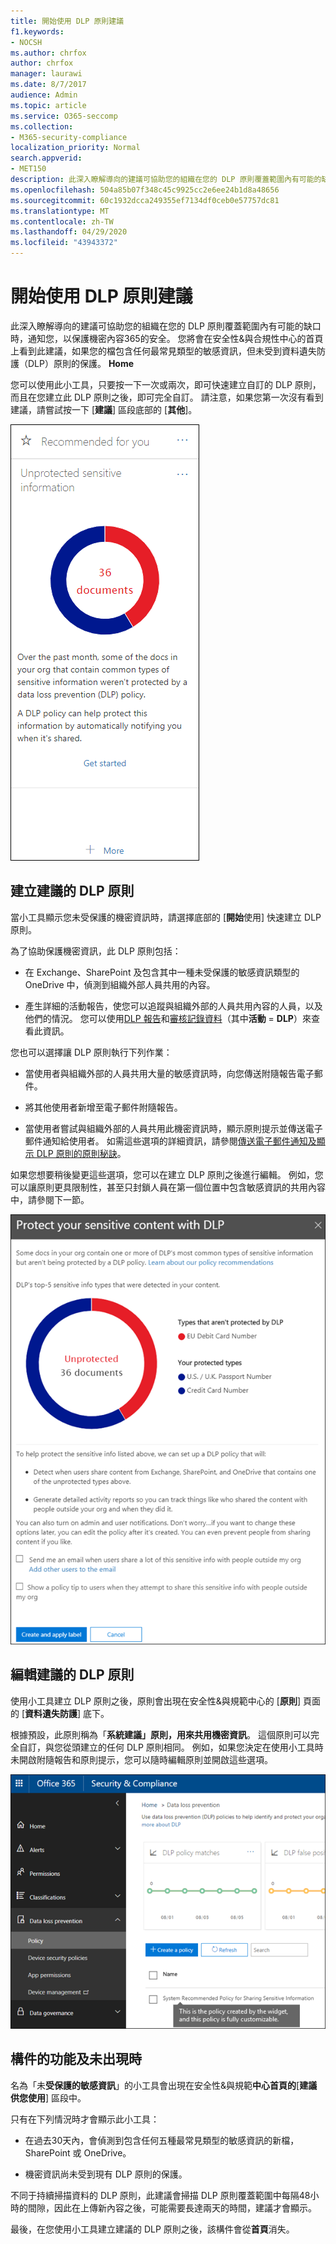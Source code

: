 ```yaml
---
title: 開始使用 DLP 原則建議
f1.keywords:
- NOCSH
ms.author: chrfox
author: chrfox
manager: laurawi
ms.date: 8/7/2017
audience: Admin
ms.topic: article
ms.service: O365-seccomp
ms.collection:
- M365-security-compliance
localization_priority: Normal
search.appverid:
- MET150
description: 此深入瞭解導向的建議可協助您的組織在您的 DLP 原則覆蓋範圍內有可能的缺口時，通知您，以保護機密內容365的安全。 您會在安全性&amp;與合規性中心的首頁上看到此建議功能（如果您的檔包含任何最常見類型的敏感資訊，但不會受到 DLP 原則保護）。
ms.openlocfilehash: 504a85b07f348c45c9925cc2e6ee24b1d8a48656
ms.sourcegitcommit: 60c1932dcca249355ef7134df0ceb0e57757dc81
ms.translationtype: MT
ms.contentlocale: zh-TW
ms.lasthandoff: 04/29/2020
ms.locfileid: "43943372"
---
```

# <a name="get-started-with-dlp-policy-recommendations"></a>開始使用 DLP 原則建議

此深入瞭解導向的建議可協助您的組織在您的 DLP 原則覆蓋範圍內有可能的缺口時，通知您，以保護機密內容365的安全。 您將會在安全性&amp;與合規性中心的首頁上看到此建議，如果您的檔包含任何最常見類型的敏感資訊，但未受到資料遺失防護（DLP）原則的保護。 **Home** 
  
您可以使用此小工具，只要按一下一次或兩次，即可快速建立自訂的 DLP 原則，而且在您建立此 DLP 原則之後，即可完全自訂。 請注意，如果您第一次沒有看到建議，請嘗試按一下 [**建議**] 區段底部的 [**其他**]。 
  
![稱為未受保護的敏感資訊的小工具](../media/91bc04d2-6eff-4294-8b73-b2d56d26ffc4.png)
  
## <a name="create-the-recommended-dlp-policy"></a>建立建議的 DLP 原則

當小工具顯示您未受保護的機密資訊時，請選擇底部的 [**開始**使用] 快速建立 DLP 原則。 
  
為了協助保護機密資訊，此 DLP 原則包括：
  
- 在 Exchange、SharePoint 及包含其中一種未受保護的敏感資訊類型的 OneDrive 中，偵測到組織外部人員共用的內容。
    
- 產生詳細的活動報告，使您可以追蹤與組織外部的人員共用內容的人員，以及他們的情況。 您可以使用[DLP 報告](view-the-dlp-reports.md)和[審核記錄資料](search-the-audit-log-in-security-and-compliance.md)（其中**活動** = **DLP**）來查看此資訊。
    
您也可以選擇讓 DLP 原則執行下列作業：
  
- 當使用者與組織外部的人員共用大量的敏感資訊時，向您傳送附隨報告電子郵件。
    
- 將其他使用者新增至電子郵件附隨報告。
    
- 當使用者嘗試與組織外部的人員共用此機密資訊時，顯示原則提示並傳送電子郵件通知給使用者。 如需這些選項的詳細資訊，請參閱[傳送電子郵件通知及顯示 DLP 原則的原則秘訣](use-notifications-and-policy-tips.md)。
    
如果您想要稍後變更這些選項，您可以在建立 DLP 原則之後進行編輯。 例如，您可以讓原則更具限制性，甚至只封鎖人員在第一個位置中包含敏感資訊的共用內容中，請參閱下一節。
  
![名為「不受保護的敏感資訊」的小工具設定](../media/b6106cbd-1bed-4582-aaef-b678de470c9b.png)
  
## <a name="edit-the-recommended-dlp-policy"></a>編輯建議的 DLP 原則

使用小工具建立 DLP 原則之後，原則會出現在安全性&amp;與規範中心的 [**原則**] 頁面的 [**資料遺失防護**] 底下。 
  
根據預設，此原則稱為「**系統建議」原則，用來共用機密資訊**。 這個原則可以完全自訂，與您從頭建立的任何 DLP 原則相同。 例如，如果您決定在使用小工具時未開啟附隨報告和原則提示，您可以隨時編輯原則並開啟這些選項。
  
![用於共用機密資訊的系統建議原則](../media/2fc49f25-ec25-4433-add4-d60f73888f13.png)
  
## <a name="when-the-widget-does-and-does-not-appear"></a>構件的功能及未出現時

名為「未**受保護的敏感資訊**」的小工具會出現在安全性&amp;與規範**中心首頁的**[**建議供您使用**] 區段中。 
  
只有在下列情況時才會顯示此小工具：
  
- 在過去30天內，會偵測到包含任何五種最常見類型的敏感資訊的新檔，SharePoint 或 OneDrive。
    
- 機密資訊尚未受到現有 DLP 原則的保護。
    
不同于持續掃描資料的 DLP 原則，此建議會掃描 DLP 原則覆蓋範圍中每隔48小時的間隙，因此在上傳新內容之後，可能需要長達兩天的時間，建議才會顯示。
  
最後，在您使用小工具建立建議的 DLP 原則之後，該構件會從**首頁**消失。 
  

